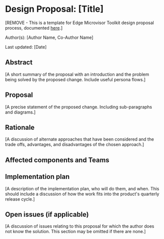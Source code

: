 # Design Proposal: [Title]

[REMOVE - This is a template for Edge Microvisor Toolkit design proposal
process, documented [here](../README.md).]

Author(s): [Author Name, Co-Author Name]

Last updated: [Date]

## Abstract

[A short summary of the proposal with an introduction and the problem being
solved by the proposed change. Include useful persona flows.]

## Proposal

[A precise statement of the proposed change. Including sub-paragraphs and
diagrams.]

## Rationale

[A discussion of alternate approaches that have been considered and the trade
offs, advantages, and disadvantages of the chosen approach.]

## Affected components and Teams

## Implementation plan

[A description of the implementation plan, who will do them, and when.
This should include a discussion of how the work fits into the product's
quarterly release cycle.]

## Open issues (if applicable)

[A discussion of issues relating to this proposal for which the author does not
know the solution. This section may be omitted if there are none.]
